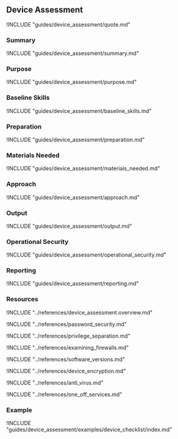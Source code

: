 ## Device Assessment

!INCLUDE "guides/device_assessment/quote.md"

### Summary

!INCLUDE "guides/device_assessment/summary.md"

### Purpose

!INCLUDE "guides/device_assessment/purpose.md"

### Baseline Skills

!INCLUDE "guides/device_assessment/baseline_skills.md"

### Preparation

!INCLUDE "guides/device_assessment/preparation.md"

### Materials Needed

!INCLUDE "guides/device_assessment/materials_needed.md"

### Approach

!INCLUDE "guides/device_assessment/approach.md"

### Output

!INCLUDE "guides/device_assessment/output.md"

### Operational Security

!INCLUDE "guides/device_assessment/operational_security.md"

### Reporting

!INCLUDE "guides/device_assessment/reporting.md"

### Resources

!INCLUDE "../references/device_assessment.overview.md"

!INCLUDE "../references/password_security.md"

!INCLUDE "../references/privilege_separation.md"

!INCLUDE "../references/examining_firewalls.md"

!INCLUDE "../references/software_versions.md"

!INCLUDE "../references/device_encryption.md"

!INCLUDE "../references/anti_virus.md"

!INCLUDE "../references/one_off_services.md"

### Example

!INCLUDE "guides/device_assessment/examples/device_checklist/index.md"


